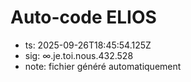 # Auto-code ELIOS
- ts: 2025-09-26T18:45:54.125Z
- sig: ∞.je.toi.nous.432.528
- note: fichier généré automatiquement